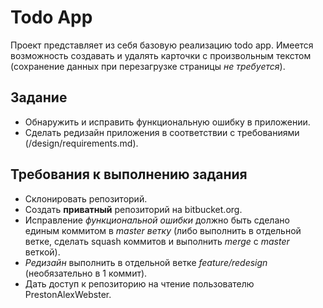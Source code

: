 # Todo App

Проект представляет из себя базовую реализацию todo app. Имеется возможность
создавать и удалять карточки с произвольным текстом (сохранение данных
при перезагрузке страницы *не требуется*). 

## Задание

- Обнаружить и исправить функциональную ошибку в приложении.
- Сделать редизайн приложения в соответствии с требованиями (/design/requirements.md).

## Требования к выполнению задания

- Склонировать репозиторий.
- Создать **приватный** репозиторий на bitbucket.org.
- Исправление *функциональной ошибки* должно быть сделано единым коммитом в *master ветку* (либо выполнить в отдельной
ветке, сделать squash коммитов и выполнить *merge* с *master* веткой).
- *Редизайн* выполнить в отдельной ветке *feature/redesign* (необязательно в 1 коммит).
- Дать доступ к репозиторию на чтение пользователю PrestonAlexWebster.
